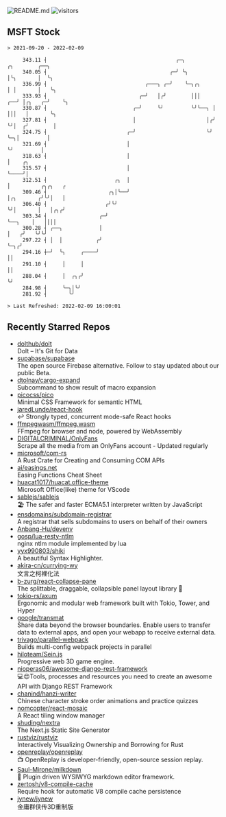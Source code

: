 ![README.md](https://github.com/Gerhut/Gerhut/workflows/README.md/badge.svg)
![visitors](https://visitors.vercel.app/Gerhut/Gerhut?token=8cf69d1f6813d272ef062726b6070c9be4ff72038cfe5a7ded7384a8da65d866)

## MSFT Stock

```
> 2021-09-20 - 2022-02-09

     343.11 ┤                                          ╭─╮            ╭╮        ╭──╮                             
     340.05 ┤                                        ╭─╯ ╰╮           │╰╮       │  ╰╮                            
     336.99 ┤                                ╭───╮ ╭─╯    ╰─╮╭╮       │ │       │   ╰╮                           
     333.93 ┤                              ╭─╯   │╭╯        │││    ╭──╯ │╭╮   ╭─╯    ╰╮                          
     330.87 ┤                            ╭─╯     ╰╯         ╰╯╰──╮ │    │││   │       ╰╮                         
     327.81 ┤                            │                       │╭╯    ╰╯│  ╭╯        │                         
     324.75 ┤                          ╭─╯                       ╰╯       ╰─╮│         │                         
     321.69 ┤                          │                                    ╰╯         │                         
     318.63 ┤                          │                                               │    ╭╮                   
     315.57 ┤                          │                                               ╰────╯│                   
     312.51 ┤                      ╭╮  │                                                     │          ╭╮╭╮   ╭ 
     309.46 ┤                    ╭╮│╰──╯                                                     │╭╮       ╭╯╰╯│   │ 
     306.40 ┤                   ╭╯╰╯                                                         ╰╯│       │   │╭╮╭╯ 
     303.34 ┤                 ╭─╯                                                              ╰──╮    │   ││││  
     300.28 ┤ ╭──╮            │                                                                   │   ╭╯   ╰╯╰╯  
     297.22 ┤ │  │           ╭╯                                                                   ╰─╮╭╯          
     294.16 ┼─╯  ╰╮     ╭────╯                                                                      ││           
     291.10 ┤     │     │                                                                           ││           
     288.04 ┤     │  ╭╮╭╯                                                                           ╰╯           
     284.98 ┤     ╰─╮│╰╯                                                                                         
     281.92 ┤       ╰╯                                                                                           

> Last Refreshed: 2022-02-09 16:00:01
```

## Recently Starred Repos

- [dolthub/dolt](https://github.com/dolthub/dolt)  
  Dolt – It's Git for Data
- [supabase/supabase](https://github.com/supabase/supabase)  
  The open source Firebase alternative. Follow to stay updated about our public Beta.
- [dtolnay/cargo-expand](https://github.com/dtolnay/cargo-expand)  
  Subcommand to show result of macro expansion
- [picocss/pico](https://github.com/picocss/pico)  
  Minimal CSS Framework for semantic HTML
- [jaredLunde/react-hook](https://github.com/jaredLunde/react-hook)  
  ↩ Strongly typed, concurrent mode-safe React hooks
- [ffmpegwasm/ffmpeg.wasm](https://github.com/ffmpegwasm/ffmpeg.wasm)  
  FFmpeg for browser and node, powered by WebAssembly
- [DIGITALCRIMINAL/OnlyFans](https://github.com/DIGITALCRIMINAL/OnlyFans)  
  Scrape all the media from an OnlyFans account - Updated regularly
- [microsoft/com-rs](https://github.com/microsoft/com-rs)  
  A Rust Crate for Creating and Consuming COM APIs
- [ai/easings.net](https://github.com/ai/easings.net)  
  Easing Functions Cheat Sheet
- [huacat1017/huacat.office-theme](https://github.com/huacat1017/huacat.office-theme)  
  Microsoft Office(like) theme for VScode
- [sablejs/sablejs](https://github.com/sablejs/sablejs)  
  🏖️ The safer and faster ECMA5.1 interpreter written by JavaScript
- [ensdomains/subdomain-registrar](https://github.com/ensdomains/subdomain-registrar)  
  A registrar that sells subdomains to users on behalf of their owners
- [Anbang-Hu/devenv](https://github.com/Anbang-Hu/devenv)  
- [gosp/lua-resty-ntlm](https://github.com/gosp/lua-resty-ntlm)  
  nginx ntlm module implemented by lua
- [yyx990803/shiki](https://github.com/yyx990803/shiki)  
  A beautiful Syntax Highlighter.
- [akira-cn/currying-wy](https://github.com/akira-cn/currying-wy)  
  文言之柯裡化法
- [b-zurg/react-collapse-pane](https://github.com/b-zurg/react-collapse-pane)  
  The splittable, draggable, collapsible panel layout library 🎉
- [tokio-rs/axum](https://github.com/tokio-rs/axum)  
  Ergonomic and modular web framework built with Tokio, Tower, and Hyper
- [google/transmat](https://github.com/google/transmat)  
  Share data beyond the browser boundaries. Enable users to transfer data to external apps, and open your webapp to receive external data.
- [trivago/parallel-webpack](https://github.com/trivago/parallel-webpack)  
  Builds multi-config webpack projects in parallel
- [hiloteam/Sein.js](https://github.com/hiloteam/Sein.js)  
  Progressive web 3D game engine.
- [nioperas06/awesome-django-rest-framework](https://github.com/nioperas06/awesome-django-rest-framework)  
   💻😍Tools, processes and resources you need to create an awesome API with Django REST Framework
- [chanind/hanzi-writer](https://github.com/chanind/hanzi-writer)  
  Chinese character stroke order animations and practice quizzes
- [nomcopter/react-mosaic](https://github.com/nomcopter/react-mosaic)  
  A React tiling window manager
- [shuding/nextra](https://github.com/shuding/nextra)  
  The Next.js Static Site Generator
- [rustviz/rustviz](https://github.com/rustviz/rustviz)  
  Interactively Visualizing Ownership and Borrowing for Rust
- [openreplay/openreplay](https://github.com/openreplay/openreplay)  
  :tv: OpenReplay is developer-friendly, open-source session replay.
- [Saul-Mirone/milkdown](https://github.com/Saul-Mirone/milkdown)  
  🍼 Plugin driven WYSIWYG  markdown editor framework.
- [zertosh/v8-compile-cache](https://github.com/zertosh/v8-compile-cache)  
  Require hook for automatic V8 compile cache persistence
- [jynew/jynew](https://github.com/jynew/jynew)  
  金庸群侠传3D重制版
